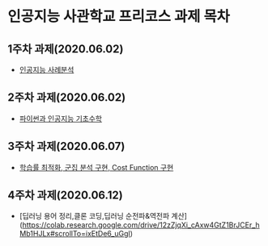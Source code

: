 # 인공지능 사관학교 프리코스 과제 목차

## 1주차 과제(2020.06.02)
* [인공지능 사례분석](https://colab.research.google.com/github/lee-gyeongseob/Al_pre_course_project/blob/master/1%EC%A3%BC%EC%B0%A8%EA%B3%BC%EC%A0%9C.ipynb#scrollTo=LUnblbqB0_bS)
## 2주차 과제(2020.06.02)
* [파이썬과 인공지능 기초수학](https://colab.research.google.com/github/lee-gyeongseob/Al_pre_course_project/blob/master/2%E1%84%8C%E1%85%AE%E1%84%8E%E1%85%A1%E1%84%80%E1%85%AA%E1%84%8C%E1%85%A6.ipynb#scrollTo=z1qTsPAIkmfA)
## 3주차 과제(2020.06.07)
* [학습률 최적화, 군집 분석 구현, Cost Function 구현](https://colab.research.google.com/drive/1WozIoVMaQX2lyHzEKUAgujDyPiVxiJtE)
## 4주차 과제(2020.06.12)
* [딥러닝 용어 정리,클론 코딩,딥러닝 순전파&역전파 계산]
(https://colab.research.google.com/drive/12zZjqXi_cAxw4GtZ1BrJCEr_hMb1HJLx#scrollTo=ixEtDe6_uGgI)
